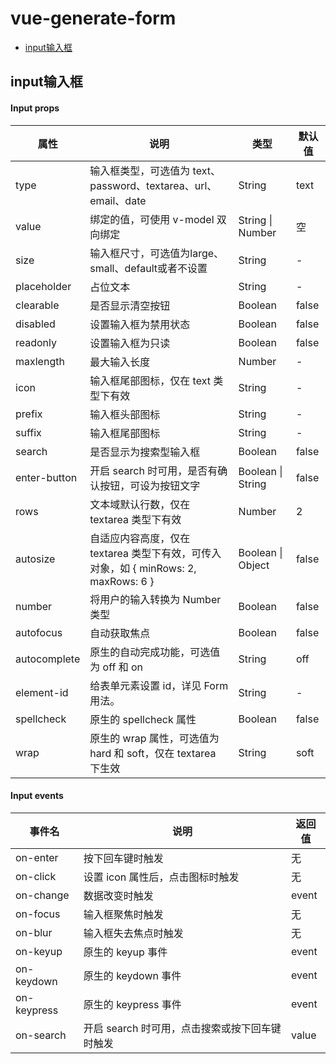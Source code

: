# vue-generate-form

* [input输入框](#input输入框)

## input输入框
#### Input props
|属性| 说明 | 类型 | 默认值 |
| --- | --- | ---- | --- |
|type	|输入框类型，可选值为 text、password、textarea、url、email、date|	String|	text|
|value	|绑定的值，可使用 v-model 双向绑定	|String \| Number|	空|
|size	|输入框尺寸，可选值为large、small、default或者不设置	|String|	-|
|placeholder	|占位文本|	String|	-|
|clearable	|是否显示清空按钮|	Boolean|	false|
|disabled	|设置输入框为禁用状态|	Boolean|	false|
|readonly	|设置输入框为只读|	Boolean|	false|
|maxlength	|最大输入长度|	Number|	-|
|icon	|输入框尾部图标，仅在 text 类型下有效|	String|	-|
|prefix	|输入框头部图标|	String|	-|
|suffix|	输入框尾部图标|	String|	-|
|search	|是否显示为搜索型输入框|	Boolean|	false|
|enter-button	|开启 search 时可用，是否有确认按钮，可设为按钮文字|	Boolean \| String|	false|
|rows	|文本域默认行数，仅在 textarea 类型下有效|	Number|	2|
|autosize	|自适应内容高度，仅在 textarea 类型下有效，可传入对象，如 { minRows: 2, maxRows: 6 }|	Boolean \| Object|	false|
|number	|将用户的输入转换为 Number 类型|	Boolean	|false|
|autofocus	|自动获取焦点|	Boolean|	false|
|autocomplete	|原生的自动完成功能，可选值为 off 和 on|	String|	off|
|element-id	|给表单元素设置 id，详见 Form 用法。	|String|	-|
|spellcheck	|原生的 spellcheck 属性|	Boolean	|false|
|wrap	|原生的 wrap 属性，可选值为 hard 和 soft，仅在 textarea 下生效|	String|	soft|

#### Input events 
|事件名| 说明 | 返回值|
| --- | --- | ---- |
|on-enter|	按下回车键时触发|	无|
|on-click|	设置 icon 属性后，点击图标时触发|	无|
|on-change|	数据改变时触发|	event|
|on-focus|	输入框聚焦时触发|无|
|on-blur	|输入框失去焦点时触发	|无|
|on-keyup|	原生的 keyup 事件|	event|
|on-keydown|	原生的 keydown 事件|	event|
|on-keypress|	原生的 keypress 事件|	event|
|on-search|	开启 search 时可用，点击搜索或按下回车键时触发|	value|

